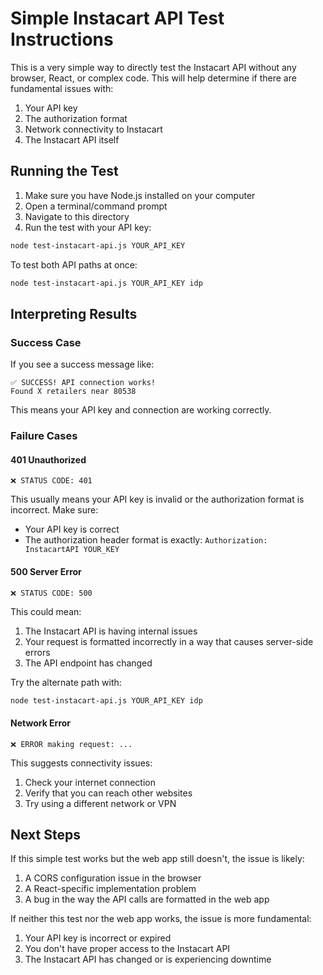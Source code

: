 # Simple Instacart API Test Instructions

This is a very simple way to directly test the Instacart API without any browser, React, or complex code. This will help determine if there are fundamental issues with:

1. Your API key
2. The authorization format
3. Network connectivity to Instacart
4. The Instacart API itself

## Running the Test

1. Make sure you have Node.js installed on your computer
2. Open a terminal/command prompt
3. Navigate to this directory
4. Run the test with your API key:

```bash
node test-instacart-api.js YOUR_API_KEY
```

To test both API paths at once:

```bash
node test-instacart-api.js YOUR_API_KEY idp
```

## Interpreting Results

### Success Case

If you see a success message like:

```
✅ SUCCESS! API connection works!
Found X retailers near 80538
```

This means your API key and connection are working correctly.

### Failure Cases

#### 401 Unauthorized

```
❌ STATUS CODE: 401
```

This usually means your API key is invalid or the authorization format is incorrect. Make sure:
- Your API key is correct
- The authorization header format is exactly: `Authorization: InstacartAPI YOUR_KEY`

#### 500 Server Error

```
❌ STATUS CODE: 500
```

This could mean:
1. The Instacart API is having internal issues
2. Your request is formatted incorrectly in a way that causes server-side errors
3. The API endpoint has changed

Try the alternate path with:

```bash
node test-instacart-api.js YOUR_API_KEY idp
```

#### Network Error

```
❌ ERROR making request: ...
```

This suggests connectivity issues:
1. Check your internet connection
2. Verify that you can reach other websites
3. Try using a different network or VPN

## Next Steps

If this simple test works but the web app still doesn't, the issue is likely:
1. A CORS configuration issue in the browser
2. A React-specific implementation problem
3. A bug in the way the API calls are formatted in the web app

If neither this test nor the web app works, the issue is more fundamental:
1. Your API key is incorrect or expired
2. You don't have proper access to the Instacart API
3. The Instacart API has changed or is experiencing downtime